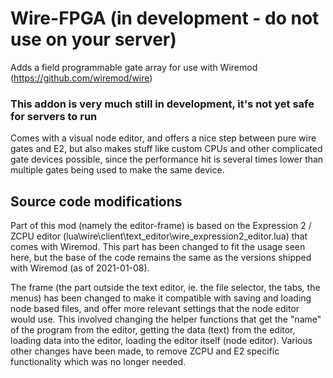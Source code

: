 # Wire-FPGA (in development - do not use on your server)

Adds a field programmable gate array for use with Wiremod (https://github.com/wiremod/wire)

### This addon is very much still in development, it's not yet safe for servers to run

Comes with a visual node editor, and offers a nice step between pure wire gates and E2,
but also makes stuff like custom CPUs and other complicated gate devices possible, since the performance hit is several times lower than 
multiple gates being used to make the same device.



## Source code modifications
Part of this mod (namely the editor-frame) is based on the Expression 2 / ZCPU editor (lua\wire\client\text_editor\wire_expression2_editor.lua) that comes with Wiremod. This part has been changed to fit the usage seen here, but the base of the code remains the same as the versions shipped with Wiremod (as of 2021-01-08).

The frame (the part outside the text editor, ie. the file selector, the tabs, the menus) has been changed to make it compatible with saving and loading node based files, and offer more relevant settings that the node editor would use. This involved changing the helper functions that get the "name" of the program from the editor, getting the data (text) from the editor, loading data into the editor, loading the editor itself (node editor).
Various other changes have been made, to remove ZCPU and E2 specific functionality which was no longer needed.
